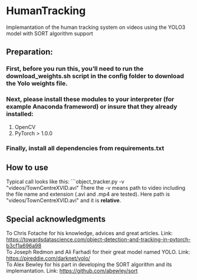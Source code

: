 # HumanTracking
Implemantation of the human tracking system on videos using the YOLO3 model with SORT algorithm support 
## Preparation:  
### First, before you run this, you’ll need to run the download_weights.sh script in the config folder to download the Yolo weights file. 
### Next, please install these modules to your interpreter (for example Anaconda frameword) or insure that they already installed:
1) OpenCV  
2) PyTorch > 1.0.0
### Finally, install all dependencies from requirements.txt
## How to use
Typical call looks like this: ```object_tracker.py -v "videos/TownCentreXVID.avi"
There the -v means path to video including the file name and extension (.avi and .mp4 are tested). Here path is "videos/TownCentreXVID.avi" and it is <b>relative</b>.

## Special acknowledgments
To Chris Fotache for his knowledge, advices and great articles. Link: https://towardsdatascience.com/object-detection-and-tracking-in-pytorch-b3cf1a696a98  
To Joseph Redmon and Ali Farhadi for their great model named YOLO. Link: https://pjreddie.com/darknet/yolo/  
To Alex Bewley for his part in developing the SORT algorithm and its implemantation. Link: https://github.com/abewley/sort

